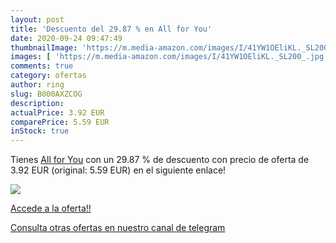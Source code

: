 ```yaml
---
layout: post
title: 'Descuento del 29.87 % en All for You'
date: 2020-09-24 09:47:49
thumbnailImage: 'https://m.media-amazon.com/images/I/41YW1OEliKL._SL200_.jpg'
images: [ 'https://m.media-amazon.com/images/I/41YW1OEliKL._SL200_.jpg' ]
comments: true
category: ofertas
author: ring
slug: B000AXZCOG
description:
actualPrice: 3.92 EUR
comparePrice: 5.59 EUR
inStock: true
---
```


Tienes [All for You](https://www.amazon.com/dp/B000AXZCOG/?tag=redken08-20) con un 29.87 % de descuento con precio de oferta de 3.92 EUR (original: 5.59 EUR) en el siguiente enlace!

[![](https://m.media-amazon.com/images/I/41YW1OEliKL._SL200_.jpg)](https://www.amazon.com/dp/B000AXZCOG/?tag=redken08-20)

[Accede a la oferta!!](https://www.amazon.com/dp/B000AXZCOG/?tag=redken08-20)

[Consulta otras ofertas en nuestro canal de telegram](https://t.me/s/ofertas25)
